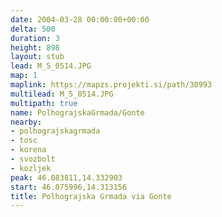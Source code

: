 ```yaml
---
date: 2004-03-28 00:00:00+00:00
delta: 500
duration: 3
height: 898
layout: stub
lead: M_5_0514.JPG
map: 1
maplink: https://mapzs.projekti.si/path/30993
multilead: M_5_0514.JPG
multipath: true
name: PolhograjskaGrmada/Gonte
nearby:
- polhograjskagrmada
- tosc
- korena
- svozbolt
- kozljek
peak: 46.083811,14.332903
start: 46.075996,14.313156
title: Polhograjska Grmada via Gonte
---
```

